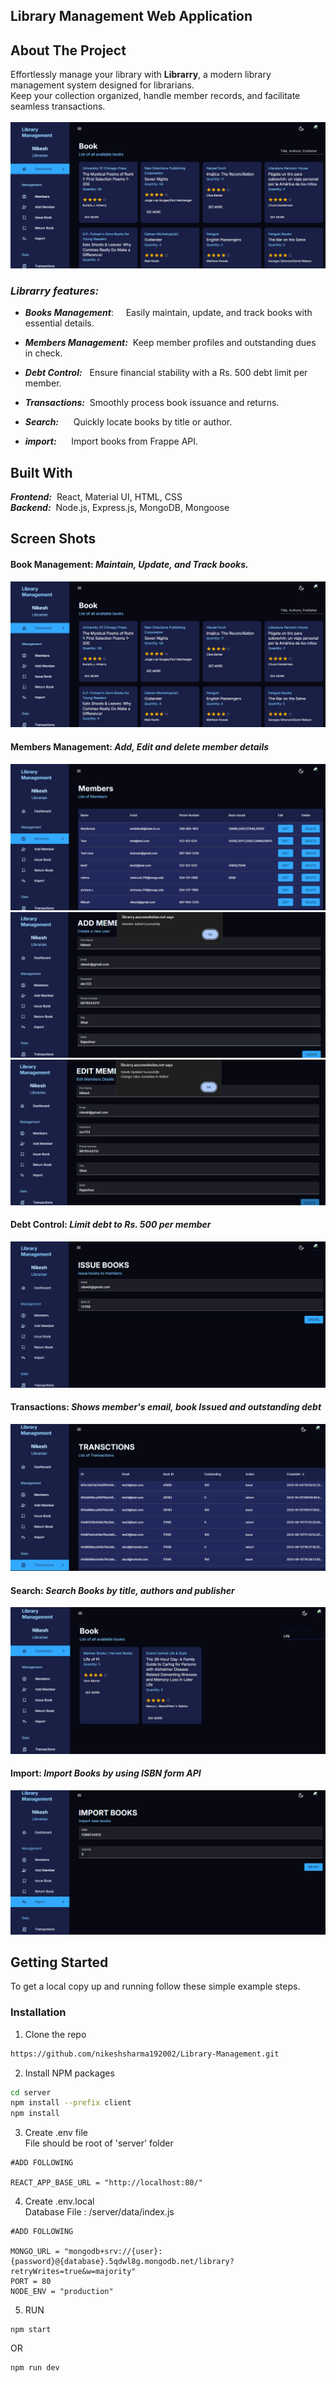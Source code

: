 ## Library Management Web Application

## About The Project

Effortlessly manage your library with **Librarry**, a modern library management system designed for librarians.<br>
Keep your collection organized, handle member records, and facilitate seamless transactions. <br>
<br> ![Screen Shot](https://github.com/nikeshsharma192002/Library-Management-Web-Application/blob/main/assets/Photo1.png) 
<br>


### _Librarry features:_


* **_Books Management_**:    &nbsp; &nbsp; Easily maintain, update, and track books with essential details.<br>

* **_Members Management:_**  &nbsp;Keep member profiles and outstanding dues in check.<br>

* **_Debt Control:_**        &nbsp;&nbsp;Ensure financial stability with a Rs. 500 debt limit per member.<br>

* **_Transactions:_**        &nbsp;Smoothly process book issuance and returns.<br>

* **_Search:_**              &nbsp; &nbsp; &nbsp;Quickly locate books by title or author.<br>

* **_import:_**              &nbsp; &nbsp; &nbsp;Import books from Frappe API.<br>



## Built With

_**Frontend:**_ &nbsp;React, Material UI, HTML, CSS <br>
**_Backend:_** &nbsp;Node.js, Express.js, MongoDB, Mongoose <br>

## Screen Shots
#### Book Management: _Maintain, Update, and Track books._ <br>
![image](https://github.com/nikeshsharma192002/Library-Management-Web-Application/blob/main/assets/Photo1.png)
<br>

#### Members Management: _Add, Edit and delete member details_ <br>
![image](https://github.com/nikeshsharma192002/Library-Management-Web-Application/blob/main/assets/Photo2.png)
![image](https://github.com/nikeshsharma192002/Library-Management-Web-Application/blob/main/assets/Photo3.png)
![image](https://github.com/nikeshsharma192002/Library-Management-Web-Application/blob/main/assets/Photo4.png)
<br>

#### Debt Control: _Limit debt to Rs. 500 per member_ <br>
![image](https://github.com/nikeshsharma192002/Library-Management-Web-Application/blob/main/assets/Photo5.png)
<br>

#### Transactions: _Shows member's email, book Issued and outstanding debt_ <br>
![image](https://github.com/nikeshsharma192002/Library-Management-Web-Application/blob/main/assets/Photo6.png)
<br>

#### Search: _Search Books by title, authors and publisher_ <br>
![image](https://github.com/nikeshsharma192002/Library-Management-Web-Application/blob/main/assets/Photo7.png)
<br>

#### Import: _Import Books by using ISBN form API_ <br>
![image](https://github.com/nikeshsharma192002/Library-Management-Web-Application/blob/main/assets/Photo8.png)
<br>



## Getting Started

To get a local copy up and running follow these simple example steps.

### Installation

1. Clone the repo

```sh
https://github.com/nikeshsharma192002/Library-Management.git
```
2. Install NPM packages

```sh
cd server
npm install --prefix client
npm install
```
3. Create .env file <br/>
File should be root of 'server' folder
```
#ADD FOLLOWING

REACT_APP_BASE_URL = "http://localhost:80/"
```
4. Create .env.local<br/>
Database File : /server/data/index.js
```
#ADD FOLLOWING

MONGO_URL = "mongodb+srv://{user}:{password}@{database}.5qdwl8g.mongodb.net/library?retryWrites=true&w=majority"
PORT = 80
NODE_ENV = "production"

```
5. RUN

```
npm start
```
OR
```
npm run dev
```



